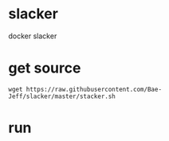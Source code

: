 # slacker
docker slacker
# get source
```
wget https://raw.githubusercontent.com/Bae-Jeff/slacker/master/stacker.sh
```
# run 
